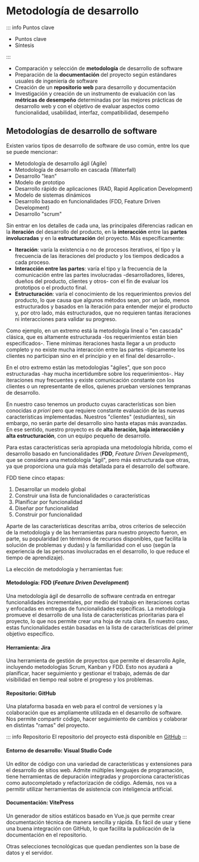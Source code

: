 # Metodología de desarrollo

::: info Puntos clave

- Puntos clave
- Síntesis

:::

- Comparación y selección de **metodología** de desarrollo de software
- Preparación de la **documentación** del proyecto según estándares usuales de ingeniería de software
- Creación de un **repositorio web** para desarrollo y documentación
- Investigación y creación de un instrumento de evaluación con las **métricas de desempeño** determinadas por las mejores prácticas de desarrollo web y con el objetivo de evaluar aspectos como funcionalidad, usabilidad, interfaz, compatibilidad, desempeño

## Metodologías de desarrollo de software

Existen varios tipos de desarrollo de software de uso común, entre los que se puede mencionar:

- Metodología de desarrollo ágil (Agile)
- Metodología de desarrollo en cascada (Waterfall)
- Desarrollo "lean"
- Modelo de prototipo
- Desarrollo rápido de aplicaciones (RAD, Rapid Application Development)
- Modelo de sistemas dinámicos
- Desarrollo basado en funcionalidades (FDD, Feature Driven Development)
- Desarrollo "scrum"

Sin entrar en los detalles de cada una, las principales diferencias radican en la **iteración** del desarrollo del producto, en la **interacción** entre las **partes involucradas** y en la **estructuración** del proyecto. Más específicamente:

- **Iteración**: varía la existencia o no de procesos iterativos, el tipo y la frecuencia de las iteraciones del producto y los tiempos dedicados a cada proceso.
- **Interacción entre las partes**: varía el tipo y la frecuencia de la comunicación entre las partes involucradas -desarrolladores, líderes, dueños del producto, clientes y otros- con el fin de evaluar los prototipos o el producto final.
- **Estructuración**: varía el conocimiento de los requerimientos previos del producto, lo que causa que algunos métodos sean, por un lado, menos estructurados y basados en la iteración para entender mejor el producto y, por otro lado, más estructurados, que no requieren tantas iteraciones ni interacciones para validar su progreso.

Como ejemplo, en un extremo está la metodología lineal o "en cascada" clásica, que es altamente estructurada -los requerimientos están bien especificados-. Tiene mínimas iteraciones hasta llegar a un producto completo y no existe mucha interacción entre las partes -típicamente los clientes no participan sino en el principio y en el final del desarrollo-.

En el otro extremo están las metodologías "ágiles", que son poco estructuradas -hay mucha incertidumbre sobre los requerimientos-. Hay iteraciones muy frecuentes y existe comunicación constante con los clientes o un representante de ellos, quienes prueban versiones tempranas de desarrollo.

En nuestro caso tenemos un producto cuyas características son bien conocidas _a priori_ pero que requiere constante evaluación de las nuevas características implementadas. Nuestros "clientes" (estudiantes), sin embargo, no serán parte del desarrollo sino hasta etapas más avanzadas. En ese sentido, nuestro proyecto es de **alta iteración, baja interacción y alta estructuración**, con un equipo pequeño de desarrollo.

Para estas características sería apropiada una metodología híbrida, como el desarrollo basado en funcionalidades (**FDD**, _Feature Driven Development_), que se considera una metodología "ágil", pero más estructurada que otras, ya que proporciona una guía más detallada para el desarrollo del software.

FDD tiene cinco etapas:

1. Desarrollar un modelo global
2. Construir una lista de funcionalidades o características
3. Planificar por funcionalidad
4. Diseñar por funcionalidad
5. Construir por funcionalidad

Aparte de las características descritas arriba, otros criterios de selección de la metodología y de las herramientas para nuestro proyecto fueron, en parte, su popularidad (en términos de recursos disponibles, que facilita la solución de problemas y dudas) y la familiaridad con el uso (según la experiencia de las personas involucradas en el desarrollo, lo que reduce el tiempo de aprendizaje).

La elección de metodología y herramientas fue:

#### Metodología: FDD (_Feature Driven Development_)

Una metodología ágil de desarrollo de software centrada en entregar funcionalidades incrementales, por medio del trabajo en iteraciones cortas y enfocadas en entregas de funcionalidades específicas. La metodología promueve el desarrollo de una lista de características prioritarias para el proyecto, lo que nos permite crear una hoja de ruta clara. En nuestro caso, estas funcionalidades están basadas en la lista de características del primer objetivo específico.

#### Herramienta: Jira

Una herramienta de gestión de proyectos que permite el desarrollo Agile, incluyendo metodologías Scrum, Kanban y FDD. Esto nos ayudará a planificar, hacer seguimiento y gestionar el trabajo, además de dar visibilidad en tiempo real sobre el progreso y los problemas.

#### Repositorio: GitHub

Una plataforma basada en web para el control de versiones y la colaboración que es ampliamente utilizada en el desarrollo de software. Nos permite compartir código, hacer seguimiento de cambios y colaborar en distintas "ramas" del proyecto.

::: info Repositorio
El repositorio del proyecto está disponible en [GitHub](https://github.com/fabianabarca/kalouk)
:::

#### Entorno de desarrollo: Visual Studio Code

Un editor de código con una variedad de características y extensiones para el desarrollo de sitios web. Admite múltiples lenguajes de programación, tiene herramientas de depuración integradas y proporciona características como autocompletado y refactorización de código. Además, nos va a permitir utilizar herramientas de asistencia con inteligencia artificial.

#### Documentación: VitePress

Un generador de sitios estáticos basado en Vue.js que permite crear documentación técnica de manera sencilla y rápida. Es fácil de usar y tiene una buena integración con GitHub, lo que facilita la publicación de la documentación en el repositorio.

Otras selecciones tecnológicas que quedan pendientes son la base de datos y el servidor.
